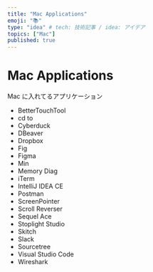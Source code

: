 ```yaml
---
title: "Mac Applications"
emoji: "📚"
type: "idea" # tech: 技術記事 / idea: アイデア
topics: ["Mac"]
published: true
---
```


# Mac Applications

Mac に入れてるアプリケーション

* BetterTouchTool
* cd to
* Cyberduck
* DBeaver
* Dropbox
* Fig
* Figma
* Min
* Memory Diag
* iTerm
* IntelliJ IDEA CE
* Postman
* ScreenPointer
* Scroll Reverser
* Sequel Ace
* Stoplight Studio
* Skitch
* Slack
* Sourcetree
* Visual Studio Code
* Wireshark